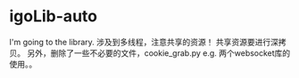 # igoLib-auto
I'm going to the library. 
涉及到多线程，注意共享的资源！
共享资源要进行深拷贝。
另外，删除了一些不必要的文件，cookie_grab.py e.g.
两个websocket库的使用。。
